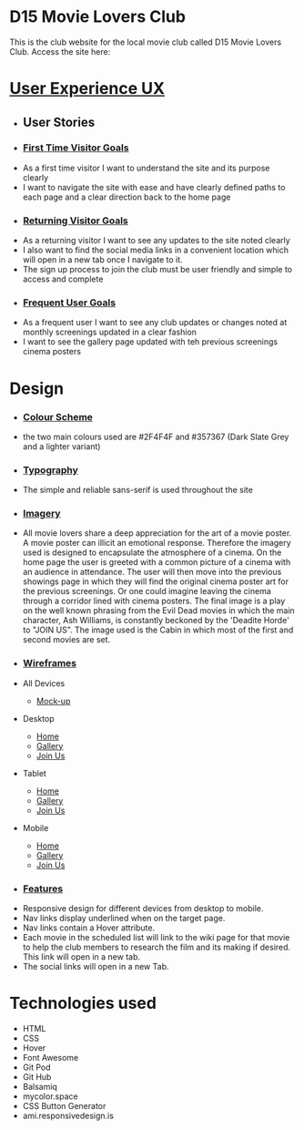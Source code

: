 # D15 Movie Lovers Club
This is the club website for the local movie club called D15 Movie Lovers Club. Access the site here:

# <u>User Experience UX</u>
- ## User Stories
- ### <u>First Time Visitor Goals</u>
* As a first time visitor I want to understand the site and its purpose clearly
* I want to navigate the site with ease and have clearly defined paths to each page and a clear direction back to the home page

- ### <u>Returning Visitor Goals</u>
* As a returning visitor I want to see any updates to the site noted clearly
* I also want to find the social media links in a convenient location which will open in a new tab once I navigate to it.
* The sign up process to join the club must be user friendly and simple to access and complete

- ### <u>Frequent User Goals</u>
* As a frequent user I want to see any club updates or changes noted at monthly screenings updated in a clear fashion
* I want to see the gallery page updated with teh previous screenings cinema posters

# Design
- ### <u>Colour Scheme</u> 
* the two main colours used are #2F4F4F and #357367 (Dark Slate Grey and a lighter variant)

- ### <u>Typography</u> 
* The simple and reliable sans-serif is used throughout the site

- ### <u>Imagery</u>
* All movie lovers share a deep appreciation for the art of a movie poster. A movie poster can illicit an emotional response. Therefore the imagery used is designed to encapsulate the atmosphere of a cinema. On the home page the user is greeted with a common picture of a cinema with an audience in attendance. The user will then move into the previous showings page in which they will find the original cinema poster art for the previous screenings. Or one could imagine leaving the cinema through a corridor lined with cinema posters. The final image is a play on the well known phrasing from the Evil Dead movies in which the main character, Ash Williams, is constantly beckoned by the 'Deadite Horde' to "JOIN US". The image used is the Cabin in which most of the first and second movies are set.

- ### <u>Wireframes</u>
- All Devices
    - [Mock-up](documentation/wireframes/amiresponsive.png)
- Desktop
    - [Home](documentation/wireframes/home-browser.png)
    - [Gallery](documentation/wireframes/gallery-browser.png)
    - [Join Us](documentation/wireframes/join-us-browser.png)

- Tablet
    - [Home](documentation/wireframes/home-tablet.png)
    - [Gallery](documentation/wireframes/gallery-tablet.png)
    - [Join Us](documentation/wireframes/join-us-tablet.png)

- Mobile
    - [Home](documentation/wireframes/home-mobile.png)
    - [Gallery](documentation/wireframes/gallery-mobile.png)
    - [Join Us](documentation/wireframes/join-us-mobile.png)

- ### <u>Features</u>
* Responsive design for different devices from desktop to mobile.
* Nav links display underlined when on the target page.
* Nav links contain a Hover attribute.
* Each movie in the scheduled list will link to the wiki page for that movie to help the club members to research the film and its making if desired. This link will open in a new tab.
* The social links will open in a new Tab.

# Technologies used
* HTML
* CSS
* Hover
* Font Awesome
* Git Pod
* Git Hub
* Balsamiq
* mycolor.space
* CSS Button Generator
* ami.responsivedesign.is

